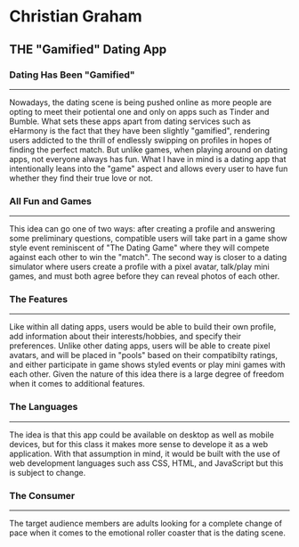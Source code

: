 # Christian Graham

## THE "Gamified" Dating App


### Dating Has Been "Gamified" 
---   
Nowadays, the dating scene is being pushed online as more people are opting to meet their potiental one and only on apps such as Tinder and Bumble. What sets these apps apart from dating services such as eHarmony is the fact that they have been slightly "gamified", rendering users addicted to the thrill of endlessly swipping on profiles in hopes of finding the perfect match. But unlike games, when playing around on dating apps, not everyone always has fun. What I have in mind is a dating app that intentionally leans into the "game" aspect and allows every user to have fun whether they find their true love or not. 

### All Fun and Games
---   
This idea can go one of two ways: after creating a profile and answering some preliminary questions, compatible users will take part in a game show style event reminiscent of "The Dating Game" where they will compete against each other to win the "match". The second way is closer to a dating simulator where users create a profile with a pixel avatar, talk/play mini games, and must both agree before they can reveal photos of each other. 

### The Features
---   
Like within all dating apps, users would be able to build their own profile, add information about their interests/hobbies, and specify their preferences. Unlike other dating apps, users will be able to create pixel avatars, and will be placed in "pools" based on their compatibilty ratings, and either participate in game shows styled events or play mini games with each other. Given the nature of this idea there is a large degree of freedom when it comes to additional features.

### The Languages
---   
The idea is that this app could be available on desktop as well as mobile devices, but for this class it makes more sense to develope it as a web application. With that assumption in mind, it would be built with the use of web development languages such ass CSS, HTML, and JavaScript but this is subject to change.

### The Consumer
---   
The target audience members are adults looking for a complete change of pace when it comes to the emotional roller coaster that is the dating scene.
